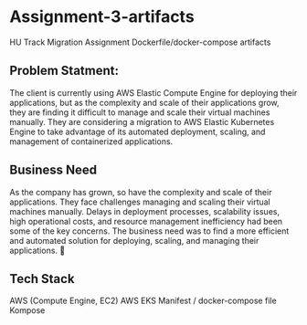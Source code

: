 # Assignment-3-artifacts

HU Track Migration Assignment Dockerfile/docker-compose artifacts

## Problem Statment: 
The client is currently using AWS Elastic Compute Engine for deploying their applications, but as the complexity and scale of their applications grow, they are finding it difficult to manage and scale their virtual machines manually. They are considering a migration to AWS Elastic Kubernetes Engine to take advantage of its automated deployment, scaling, and management of containerized applications.

## Business Need 

As the company has grown, so have the complexity and scale of their applications. They face challenges managing and scaling their virtual machines manually. Delays in deployment processes, scalability issues, high operational costs, and resource management inefficiency had been some of the key concerns. The business need was to find a more efficient and automated solution for deploying, scaling, and managing their applications. 

## Tech Stack
AWS (Compute Engine, EC2) 
AWS EKS 
Manifest / docker-compose file
Kompose 










